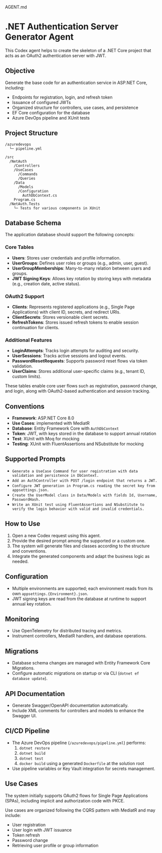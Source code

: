 AGENT.md

# .NET Authentication Server Generator Agent

This Codex agent helps to create the skeleton of a .NET Core project that acts as an OAuth2 authentication server with JWT.

## Objective

Generate the base code for an authentication service in ASP.NET Core, including:

- Endpoints for registration, login, and refresh token
- Issuance of configured JWTs
- Organized structure for controllers, use cases, and persistence
- EF Core configuration for the database
- Azure DevOps pipeline and XUnit tests

## Project Structure

```
/azuredevops
  └─ pipeline.yml

/src
  /NetAuth
    /Controllers
    /UseCases
      /Commands
      /Queries
    /Data
      /Models
      /Configuration
        AuthDbContext.cs
    Program.cs
  /NetAuth.Tests
    └─ Tests for various components in XUnit
```

## Database Schema

The application database should support the following concepts:

### Core Tables

- **Users**: Stores user credentials and profile information.
- **UserGroups**: Defines user roles or groups (e.g., admin, user, guest).
- **UserGroupMemberships**: Many-to-many relation between users and groups.
- **JWT Signing Keys**: Allows key rotation by storing keys with metadata (e.g., creation date, active status).

### OAuth2 Support

- **Clients**: Represents registered applications (e.g., Single Page Applications) with client ID, secrets, and redirect URIs.
- **ClientSecrets**: Stores versionable client secrets.
- **RefreshTokens**: Stores issued refresh tokens to enable session continuation for clients.

### Additional Features

- **LoginAttempts**: Tracks login attempts for auditing and security.
- **UserSessions**: Tracks active sessions and logout events.
- **PasswordResetRequests**: Supports password reset flows via token validation.
- **UserClaims**: Stores additional user-specific claims (e.g., tenant ID, custom limits).

These tables enable core user flows such as registration, password change, and login, along with OAuth2-based authentication and session tracking.

## Conventions

- **Framework**: ASP.NET Core 8.0
- **Use Cases**: implemented with MediatR
- **Database**: Entity Framework Core with `AuthDbContext`
- **Token**: JWT, with keys stored in the database to support annual rotation
- **Test**: XUnit with Moq for mocking
- **Testing**: XUnit with FluentAssertions and NSubstitute for mocking

## Supported Prompts

- `Generate a UseCase Command for user registration with data validation and persistence in DbContext.`
- `Add an AuthController with POST /login endpoint that returns a JWT.`
- `Configure JWT generation in Program.cs reading the secret key from appsettings.json.`
- `Create the UserModel class in Data/Models with fields Id, Username, PasswordHash.`
- `Write an XUnit test using FluentAssertions and NSubstitute to verify the login behavior with valid and invalid credentials.`

## How to Use

1. Open a new Codex request using this agent.
2. Provide the desired prompt among the supported or a custom one.
3. The system will generate files and classes according to the structure and conventions.
4. Integrate the generated components and adapt the business logic as needed.

## Configuration

- Multiple environments are supported; each environment reads from its own `appsettings.{Environment}.json`.
- JWT signing keys are read from the database at runtime to support annual key rotation.

## Monitoring

- Use OpenTelemetry for distributed tracing and metrics.
- Instrument controllers, MediatR handlers, and database operations.

## Migrations

- Database schema changes are managed with Entity Framework Core Migrations.
- Configure automatic migrations on startup or via CLI (`dotnet ef database update`).

## API Documentation

- Generate Swagger/OpenAPI documentation automatically.
- Include XML comments for controllers and models to enhance the Swagger UI.

## CI/CD Pipeline

- The Azure DevOps pipeline (`/azuredevops/pipeline.yml`) performs:
  1. `dotnet restore`
  2. `dotnet build`
  3. `dotnet test`
  4. `docker build` using a generated `Dockerfile` at the solution root
- Use pipeline variables or Key Vault integration for secrets management.

## Use Cases

The system initially supports OAuth2 flows for Single Page Applications (SPAs), including implicit and authorization code with PKCE.

Use cases are organized following the CQRS pattern with MediatR and may include:

- User registration
- User login with JWT issuance
- Token refresh
- Password change
- Retrieving user profile or group information
